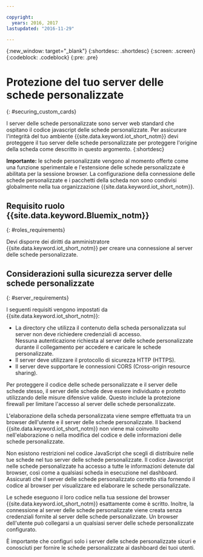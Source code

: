 ```yaml
---

copyright:
  years: 2016, 2017
lastupdated: "2016-11-29"

---
```


{:new_window: target="\_blank"}
{:shortdesc: .shortdesc}
{:screen: .screen}
{:codeblock: .codeblock}
{:pre: .pre}

# Protezione del tuo server delle schede personalizzate
{: #securing_custom_cards}

I server delle schede personalizzate sono server web standard che ospitano il codice javascript delle schede personalizzate. Per assicurare l'integrità del tuo ambiente {{site.data.keyword.iot_short_notm}} devi proteggere il tuo server delle schede personalizzate per proteggere l'origine della scheda come descritto in questo argomento.
{:shortdesc}

**Importante:** le schede personalizzate vengono al momento offerte come una funzione sperimentale e l'estensione delle schede personalizzate è abilitata per la sessione browser. La configurazione della connessione delle schede personalizzate e i pacchetti della scheda non sono condivisi globalmente nella tua organizzazione {{site.data.keyword.iot_short_notm}}.

## Requisito ruolo {{site.data.keyword.Bluemix_notm}}
{: #roles_requirements}

Devi disporre dei diritti da amministratore {{site.data.keyword.iot_short_notm}} per creare una connessione al server delle schede personalizzate.

## Considerazioni sulla sicurezza server delle schede personalizzate
{: #server_requirements}

I seguenti requisiti vengono impostati da {{site.data.keyword.iot_short_notm}}:
- La directory che utilizza il contenuto della scheda personalizzata sul server non deve richiedere credenziali di accesso.  
Nessuna autenticazione richiesta al server delle schede personalizzate durante il collegamento per accedere e caricare le schede personalizzate.
- Il server deve utilizzare il protocollo di sicurezza HTTP (HTTPS).
- Il server deve supportare le connessioni CORS (Cross-origin resource sharing).  

Per proteggere il codice delle schede personalizzate e il server delle schede stesso, il server delle schede deve essere individuato e protetto utilizzando delle misure difensive valide. Questo include la protezione firewall per limitare l'accesso al server delle schede personalizzate.

L'elaborazione della scheda personalizzata viene sempre effettuata tra un browser dell'utente e il server delle schede personalizzate. Il backend {{site.data.keyword.iot_short_notm}} non viene mai coinvolto nell'elaborazione o nella modifica del codice e delle informazioni delle schede personalizzate.

Non esistono restrizioni nel codice JavaScript che scegli di distribuire nelle tue schede nel tuo server delle schede personalizzate. Il codice Javascript nelle schede personalizzate ha accesso a tutte le informazioni detenute dal browser, così come a qualsiasi scheda in esecuzione nel dashboard.  Assicurati che il server delle schede personalizzato corretto stia fornendo il codice al browser per visualizzare ed elaborare le schede personalizzate.

Le schede eseguono il loro codice nella tua sessione del browser {{site.data.keyword.iot_short_notm}} esattamente come è scritto. Inoltre, la connessione al server delle schede personalizzate viene creata senza credenziali fornite al server delle schede personalizzate. Un browser dell'utente può collegarsi a un qualsiasi server delle schede personalizzate configurato.

È importante che configuri solo i server delle schede personalizzate sicuri e conosciuti per fornire le schede personalizzate ai dashboard dei tuoi utenti.   
